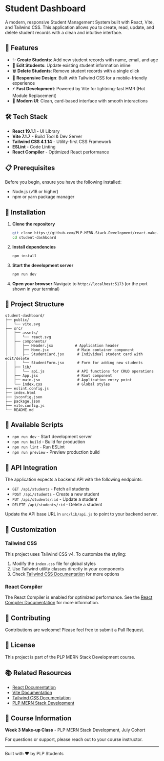 # Student Dashboard

A modern, responsive Student Management System built with React, Vite, and Tailwind CSS. This application allows you to create, read, update, and delete student records with a clean and intuitive interface.

## 🚀 Features

- ✨ **Create Students**: Add new student records with name, email, and age
- 📝 **Edit Students**: Update existing student information inline
- 🗑️ **Delete Students**: Remove student records with a single click
- 📱 **Responsive Design**: Built with Tailwind CSS for a mobile-friendly experience
- ⚡ **Fast Development**: Powered by Vite for lightning-fast HMR (Hot Module Replacement)
- 🎨 **Modern UI**: Clean, card-based interface with smooth interactions

## 🛠️ Tech Stack

- **React 19.1.1** - UI Library
- **Vite 7.1.7** - Build Tool & Dev Server
- **Tailwind CSS 4.1.14** - Utility-first CSS Framework
- **ESLint** - Code Linting
- **React Compiler** - Optimized React performance

## 📋 Prerequisites

Before you begin, ensure you have the following installed:
- Node.js (v18 or higher)
- npm or yarn package manager

## 🔧 Installation

1. **Clone the repository**
   ```bash
   git clone https://github.com/PLP-MERN-Stack-Development/react-make-up-class.git
   cd student-dashboard
   ```

2. **Install dependencies**
   ```bash
   npm install
   ```

3. **Start the development server**
   ```bash
   npm run dev
   ```

4. **Open your browser**
   Navigate to `http://localhost:5173` (or the port shown in your terminal)

## 📁 Project Structure

```
student-dashboard/
├── public/
│   └── vite.svg
├── src/
│   ├── assets/
│   │   └── react.svg
│   ├── components/
│   │   ├── Header.jsx          # Application header
│   │   ├── Home.jsx             # Main container component
│   │   ├── StudentCard.jsx      # Individual student card with edit/delete
│   │   └── StudentForm.jsx      # Form for adding new students
│   ├── lib/
│   │   └── api.js               # API functions for CRUD operations
│   ├── App.jsx                  # Root component
│   ├── main.jsx                 # Application entry point
│   └── index.css                # Global styles
├── eslint.config.js
├── index.html
├── jsconfig.json
├── package.json
├── vite.config.js
└── README.md
```

## 🎯 Available Scripts

- `npm run dev` - Start development server
- `npm run build` - Build for production
- `npm run lint` - Run ESLint
- `npm run preview` - Preview production build

## 🔌 API Integration

The application expects a backend API with the following endpoints:

- `GET /api/students` - Fetch all students
- `POST /api/students` - Create a new student
- `PUT /api/students/:id` - Update a student
- `DELETE /api/students/:id` - Delete a student

Update the API base URL in `src/lib/api.js` to point to your backend server.

## 🎨 Customization

### Tailwind CSS

This project uses Tailwind CSS v4. To customize the styling:
1. Modify the `index.css` file for global styles
2. Use Tailwind utility classes directly in your components
3. Check [Tailwind CSS Documentation](https://tailwindcss.com/docs) for more options

### React Compiler

The React Compiler is enabled for optimized performance. See the [React Compiler Documentation](https://react.dev/learn/react-compiler) for more information.

## 🤝 Contributing

Contributions are welcome! Please feel free to submit a Pull Request.

## 📝 License

This project is part of the PLP MERN Stack Development course.

## 📚 Related Resources

- [React Documentation](https://react.dev/)
- [Vite Documentation](https://vite.dev/)
- [Tailwind CSS Documentation](https://tailwindcss.com/)
- [PLP MERN Stack Development](https://github.com/PLP-MERN-Stack-Development)

## 👥 Course Information

**Week 3 Make-up Class** - PLP MERN Stack Development, July Cohort

For questions or support, please reach out to your course instructor.

---

Built with ❤️ by PLP Students
